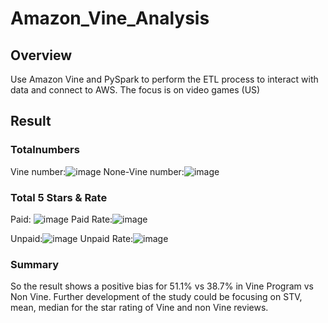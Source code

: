 # Amazon_Vine_Analysis
## Overview
Use Amazon Vine and PySpark to perform the ETL process to interact with data and connect to AWS.
The focus is on video games (US)
## Result
### Totalnumbers
Vine number:![image](https://user-images.githubusercontent.com/93050182/159133930-608823b0-6416-4557-86ce-d366a0e96d42.png)
None-Vine number:![image](https://user-images.githubusercontent.com/93050182/159133938-64de1ad2-baf7-41b0-b32c-cc16aa01c3d0.png)
### Total 5 Stars & Rate
Paid: ![image](https://user-images.githubusercontent.com/93050182/159133997-035e6eb1-7cc0-41e1-adb1-eb29c95a5bdf.png)
Paid Rate:![image](https://user-images.githubusercontent.com/93050182/159134032-dea77d49-fc49-4f8e-ab84-eda1f27b4b90.png)


Unpaid:![image](https://user-images.githubusercontent.com/93050182/159134008-11c972dd-b78d-4d79-8689-f3139015db13.png)
Unpaid Rate:![image](https://user-images.githubusercontent.com/93050182/159134046-3d201e82-b1b7-4cb8-bc46-80bdf9eea446.png)


### Summary
So the result shows a positive bias for 51.1% vs 38.7% in Vine Program vs Non Vine.
Further development of the study could be focusing on STV, mean, median for the star rating of Vine and non Vine reviews.
